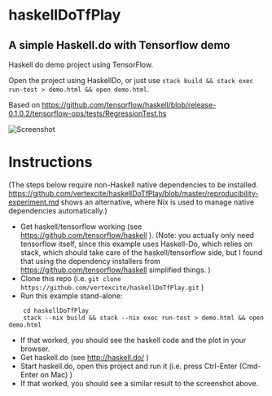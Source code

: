# haskellDoTfPlay
## A simple Haskell.do with Tensorflow demo

Haskell do demo project using TensorFlow.

Open the project using HaskellDo, or just use `stack build && stack exec run-test > demo.html && open demo.html`.

Based on https://github.com/tensorflow/haskell/blob/release-0.1.0.2/tensorflow-ops/tests/RegressionTest.hs

![Screenshot](https://files.gitter.im/theam/haskell-do/jR0L/image.png)


# Instructions
(The steps below require non-Haskell native dependencies to be installed.  https://github.com/vertexcite/haskellDoTfPlay/blob/master/reproducibility-experiment.md shows an alternative, where Nix is used to manage native dependencies automatically.)
* Get haskell/tensorflow working (see https://github.com/tensorflow/haskell ).  (Note: you actually only need tensorflow itself, since this example uses Haskell-Do, which relies on stack, which should take care of the haskell/tensorflow side, but I found that using the dependency installers from https://github.com/tensorflow/haskell simplified things. )
* Clone this repo (i.e. `git clone https://github.com/vertexcite/haskellDoTfPlay.git` )
* Run this example stand-alone: 
```
    cd haskellDoTfPlay
    stack --nix build && stack --nix exec run-test > demo.html && open demo.html
```
* If that worked, you should see the haskell code and the plot in your browser.
* Get haskell.do (see http://haskell.do/ )
* Start haskell.do, open this project and run it (i.e. press Ctrl-Enter (Cmd-Enter on Mac) )
* If that worked, you should see a similar result to the screenshot above.
